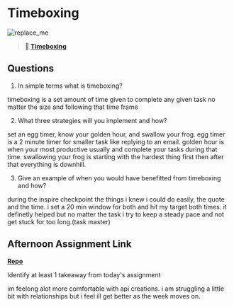 # Timeboxing

![replace_me](https://codeworks.blob.core.windows.net/public/assets/img/illustrations/placeholder.svg)
> **📖 [Timeboxing](https://codeworksacademy.com/fs-student-guide/resources/wk5/03-Timeboxing)**

## Questions

1. In simple terms what is timeboxing?

timeboxing is a set amount of time given to complete any given task no matter the size and following that time frame

2. What three strategies will you implement and how?

set an egg timer, know your golden hour, and swallow your frog. egg timer is a 2 minute timer for smaller task like replying to an email. golden hour is when your most productive usually and complete your tasks during that time. swallowing your frog is starting with the hardest thing first then after that everything is downhill.

3. Give an example of when you would have benefitted from timeboxing and how? 

during the inspire checkpoint the things i knew i could do easily, the quote and the time. i set a 20 min window for both and hit my target both times. it definetly helped but no matter the task i try to keep a steady pace and not get stuck for too long.(task master)

## Afternoon Assignment Link

**[Repo](https://github.com/ScottBickish/planet-api.git)**

Identify at least 1 takeaway from today's assignment

im feelong alot more comfortable with api creations. i am struggling a little bit with relationships but i feel ill get better as the week moves on.
